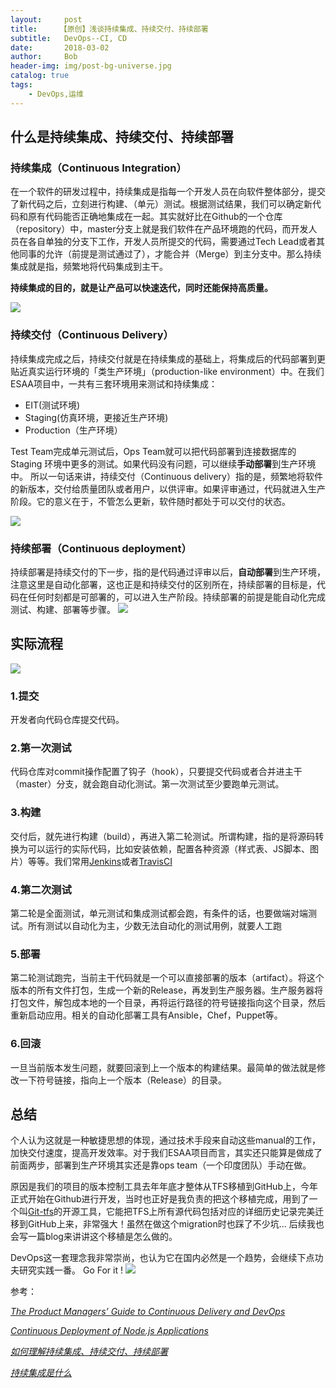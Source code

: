 ```yaml
---
layout:     post
title:     【原创】浅谈持续集成、持续交付、持续部署
subtitle:   DevOps--CI, CD
date:       2018-03-02
author:     Bob
header-img: img/post-bg-universe.jpg
catalog: true
tags:
    - DevOps,运维
---
```

## 什么是持续集成、持续交付、持续部署

### 持续集成（Continuous Integration）
在一个软件的研发过程中，持续集成是指每一个开发人员在向软件整体部分，提交了新代码之后，立刻进行构建、（单元）测试。根据测试结果，我们可以确定新代码和原有代码能否正确地集成在一起。其实就好比在Github的一个仓库（repository）中，master分支上就是我们软件在产品环境跑的代码，而开发人员在各自单独的分支下工作，开发人员所提交的代码，需要通过Tech Lead或者其他同事的允许（前提是测试通过了），才能合并（Merge）到主分支中。那么持续集成就是指，频繁地将代码集成到主干。

**持续集成的目的，就是让产品可以快速迭代，同时还能保持高质量。**

![](https://ws4.sinaimg.cn/large/006tKfTcgy1fpx72g3hntj30k008taa7.jpg)

### 持续交付（Continuous Delivery）

持续集成完成之后，持续交付就是在持续集成的基础上，将集成后的代码部署到更贴近真实运行环境的「类生产环境」（production-like environment）中。在我们ESAA项目中，一共有三套环境用来测试和持续集成：

* EIT(测试环境)
* Staging(仿真环境，更接近生产环境)
* Production（生产环境）

Test Team完成单元测试后，Ops Team就可以把代码部署到连接数据库的 Staging 环境中更多的测试。如果代码没有问题，可以继续**手动部署**到生产环境中。
所以一句话来讲，持续交付（Continuous delivery）指的是，频繁地将软件的新版本，交付给质量团队或者用户，以供评审。如果评审通过，代码就进入生产阶段。它的意义在于，不管怎么更新，软件随时都处于可以交付的状态。

![](https://ws1.sinaimg.cn/large/006tKfTcgy1fpx7a98vrsj30rs0kkmy5.jpg)

### 持续部署（Continuous deployment）
持续部署是持续交付的下一步，指的是代码通过评审以后，**自动部署**到生产环境，注意这里是自动化部署，这也正是和持续交付的区别所在，持续部署的目标是，代码在任何时刻都是可部署的，可以进入生产阶段。持续部署的前提是能自动化完成测试、构建、部署等步骤。
![](https://ws1.sinaimg.cn/large/006tKfTcgy1fpx84orl52j30rs0kkmy5.jpg)
## 实际流程
![](https://ws1.sinaimg.cn/large/006tKfTcgy1fpx8q3ull4j30h50a2gn3.jpg)
### 1.提交
开发者向代码仓库提交代码。
### 2.第一次测试
代码仓库对commit操作配置了钩子（hook），只要提交代码或者合并进主干（master）分支，就会跑自动化测试。第一次测试至少要跑单元测试。
### 3.构建
交付后，就先进行构建（build），再进入第二轮测试。所谓构建，指的是将源码转换为可以运行的实际代码，比如安装依赖，配置各种资源（样式表、JS脚本、图片）等等。我们常用[Jenkins](https://jenkins.io/)或者[TravisCI](https://travis-ci.com/)
### 4.第二次测试
第二轮是全面测试，单元测试和集成测试都会跑，有条件的话，也要做端对端测试。所有测试以自动化为主，少数无法自动化的测试用例，就要人工跑
### 5.部署
第二轮测试跑完，当前主干代码就是一个可以直接部署的版本（artifact）。将这个版本的所有文件打包，生成一个新的Release，再发到生产服务器。生产服务器将打包文件，解包成本地的一个目录，再将运行路径的符号链接指向这个目录，然后重新启动应用。相关的自动化部署工具有Ansible，Chef，Puppet等。
### 6.回滚
一旦当前版本发生问题，就要回滚到上一个版本的构建结果。最简单的做法就是修改一下符号链接，指向上一个版本（Release）的目录。

## 总结
个人认为这就是一种敏捷思想的体现，通过技术手段来自动这些manual的工作，加快交付速度，提高开发效率。对于我们ESAA项目而言，其实还只能算是做成了前面两步，部署到生产环境其实还是靠ops team（一个印度团队）手动在做。

原因是我们的项目的版本控制工具去年年底才整体从TFS移植到GitHub上，今年正式开始在Github进行开发，当时也正好是我负责的把这个移植完成，用到了一个叫[Git-tfs](https://github.com/git-tfs/git-tfs)的开源工具，它能把TFS上所有源代码包括对应的详细历史记录完美迁移到GitHub上来，非常强大！虽然在做这个migration时也踩了不少坑... 后续我也会写一篇blog来讲讲这个移植是怎么做的。

DevOps这一套理念我非常崇尚，也认为它在国内必然是一个趋势，会继续下点功夫研究实践一番。
Go For it !
![](https://ws2.sinaimg.cn/large/006tKfTcgy1fpx96g5y1gj30de0hymy4.jpg)

参考：

[*The Product Managers’ Guide to Continuous Delivery and DevOps*](https://www.mindtheproduct.com/2016/02/what-the-hell-are-ci-cd-and-devops-a-cheatsheet-for-the-rest-of-us/)

[*Continuous Deployment of Node.js Applications*](https://blog.risingstack.com/continuous-deployment-of-node-js-applications/)

[*如何理解持续集成、持续交付、持续部署*](https://www.zhihu.com/question/23444990)

[*持续集成是什么*](http://www.ruanyifeng.com/blog/2015/09/continuous-integration.html)

